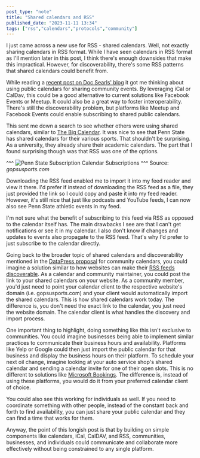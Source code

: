 ```yaml
---
post_type: "note" 
title: "Shared calendars and RSS"
published_date: "2023-11-11 13:34"
tags: ["rss","calendars","protocols","community"]
---
```


I just came across a new use for RSS - shared calendars. Well, not exactly sharing calendars in RSS format. While I have seen calendars in RSS format as I'll mention later in this post, I think there's enough downsides that make this impractical. However, for discoverability, there's some RSS patterns that shared calendars could benefit from.  

While reading a [recent post on Doc Searls' blog](https://doc.searls.com/2023/11/09/datepress/) it got me thinking about using public calendars for sharing community events. By leveraging iCal or CalDav, this could be a good alternative to current solutions like Facebook Events or Meetup. It could also be a great way to foster interoperability. There's still the discoverability problem, but platforms like Meetup and Facebook Events could enable subscribing to shared public calendars.

This sent me down a search to see whether others were using shared calendars, similar to [The Big Calendar](https://bsquarebulletin.com/test-calendar/?r34icsym=202312). It was nice to see that Penn State has shared calendars for their various sports. That shouldn't be surprising. As a university, they already share their academic calendars. The part that I found surprising though was that RSS was one of the options. 

^^^
![Penn State Subscription Calendar Subscriptions](/images/feed/rss-community-calendars.png)
^^^ Source: *gopsusports.com*

Downloading the RSS feed enabled me to import it into my feed reader and view it there. I'd prefer if instead of downloading the RSS feed as a file, they just provided the link so I could copy and paste it into my feed reader. However, it's still nice that just like podcasts and YouTube feeds, I can now also see Penn State athletic events in my feed. 

I'm not sure what the benefit of subscribing to this feed via RSS as opposed to the calendar itself has. The main drawbacks I see are that I can't get notifications or see it in my calendar. I also don't know if changes and updates to events also propagate to the RSS feed. That's why I'd prefer to just subscribe to the calendar directly. 

Going back to the broader topic of shared calendars and discoverability mentioned in the [DataPress proposal](https://bsquarebulletin.com/test-calendar/?r34icsym=202312) for community calendars, you could imagine a solution similar to how websites can make their [RSS feeds discoverable](https://blog.jim-nielsen.com/2021/automatically-discoverable-rss-feeds/). As a calendar and community maintainer, you could post the link to your shared calendars on your website. As a community member, you'd just need to point your calendar client to the respective website's domain (i.e. gopsusports.com) and your client would automatically import the shared calendars. This is how shared calendars work today. The difference is, you don't need the exact link to the calendar, you just need the website domain. The calendar client is what handles the discovery and import process.  

One important thing to highlight, doing something like this isn't exclusive to communities. You could imagine businesses being able to implement similar practices to communicate their business hours and availability. Platforms like Yelp or Google could then just import the public calendar for that business and display the business hours on their platform. To schedule your next oil change, imagine looking at your auto service shop's shared calendar and sending a calendar invite for one of their open slots. This is no different to solutions like [Microsoft Bookings](https://www.microsoft.com/microsoft-365/business/scheduling-and-booking-app). The difference is, instead of using these platforms, you would do it from your preferred calendar client of choice. 

You could also see this working for individuals as well. If you need to coordinate something with other people, instead of the constant back and forth to find availability, you can just share your public calendar and they can find a time that works for them. 

Anyway, the point of this longish post is that by building on simple components like calendars, iCal, CalDAV, and RSS, communities, businesses, and individuals could communicate and collaborate more effectively without being constrained to any single platform. 
